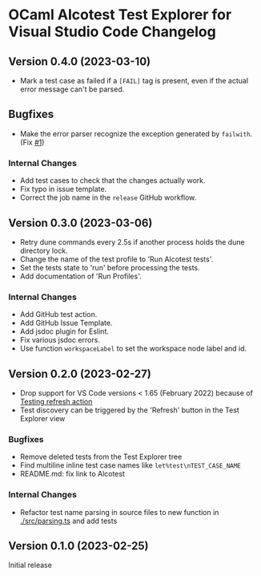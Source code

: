 # OCaml Alcotest Test Explorer for Visual Studio Code Changelog

## Version 0.4.0 (2023-03-10)

- Mark a test case as failed if a `[FAIL]` tag is present, even if the actual error message can't be parsed.

## Bugfixes

- Make the error parser recognize the exception generated by `failwith`. (Fix [#1](https://github.com/Release-Candidate/vscode-ocaml-alcotest-test-adapter/issues/1))

### Internal Changes

- Add test cases to check that the changes actually work.
- Fix typo in issue template.
- Correct the job name in the `release` GitHub workflow.

## Version 0.3.0 (2023-03-06)

- Retry dune commands every 2.5s if another process holds the dune directory lock.
- Change the name of the test profile to 'Run Alcotest tests'.
- Set the tests state to 'run' before processing the tests.
- Add documentation of 'Run Profiles'.

### Internal Changes

- Add GitHub test action.
- Add GitHub Issue Template.
- Add jsdoc plugin for Eslint.
- Fix various jsdoc errors.
- Use function `workspaceLabel` to set the workspace node label and id.

## Version 0.2.0 (2023-02-27)

- Drop support for VS Code versions < 1.65 (February 2022) because of [Testing refresh action](https://code.visualstudio.com/updates/v1_65#_testing-refresh-action-and-sorttext)
- Test discovery can be triggered by the 'Refresh' button in the Test Explorer view

### Bugfixes

- Remove deleted tests from the Test Explorer tree
- Find multiline inline test case names like `let%test\nTEST_CASE_NAME`
- README.md: fix link to Alcotest

### Internal Changes

- Refactor test name parsing in source files to new function in [./src/parsing.ts](./src/parsing.ts) and add tests

## Version 0.1.0 (2023-02-25)

Initial release
